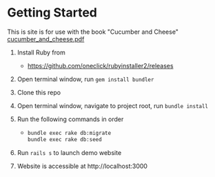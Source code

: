 # Getting Started
This is site is for use with the book "Cucumber and Cheese" [cucumber_and_cheese.pdf](cucumber_and_cheese.pdf)
1. Install Ruby from 

   - https://github.com/oneclick/rubyinstaller2/releases

2. Open terminal window, run `gem install bundler`

3. Clone this repo

4. Open terminal window, navigate to project root, run `bundle install`

5. Run the following commands in order

   - ```bash
     bundle exec rake db:migrate
     bundle exec rake db:seed
     
     ```

6. Run `rails s` to launch demo website

7. Website is accessible at http://localhost:3000